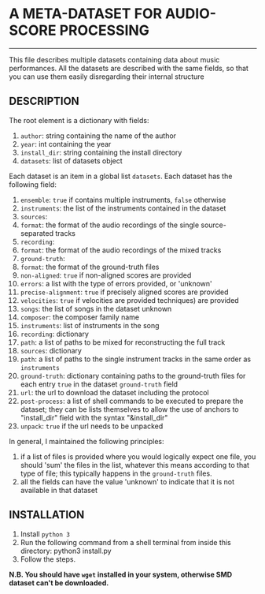 # A META-DATASET FOR AUDIO-SCORE PROCESSING

---

This file describes multiple datasets containing data about music
performances. All the datasets are described with the same fields, so that
you can use them easily disregarding their internal structure


## DESCRIPTION
The root element is a dictionary with fields:
1. `author`: string containing the name of the author
2. `year`: int containing the year
3. `install_dir`: string containing the install directory
4. `datasets`: list of datasets object

Each dataset is an item in a global list `datasets`.
Each dataset has the following field:
1. `ensemble`: `true` if contains multiple instruments, `false` otherwise
2. `instruments`: the list of the instruments contained in the dataset
3. `sources`:
1. `format`: the format of the audio recordings of the single
source-separated tracks
4. `recording`:
1. `format`: the format of the audio recordings of the mixed tracks
5. `ground-truth`:
1. `format`: the format of the ground-truth files
2. `non-aligned`: `true` if non-aligned scores are provided
3. `errors`: a list with the type of errors provided, or 'unknown'
4. `precise-alignment`: `true` if precisely aligned scores are provided
5. `velocities`: `true` if velocities are provided
techniques) are provided
6.  `songs`: the list of songs in the dataset unknown
1. `composer`: the composer family name
2. `instruments`: list of instruments in the song
3. `recording`: dictionary
1. `path`: a list of paths to be mixed for reconstructing the full track
4. `sources`: dictionary
1. `path`: a list of paths to the single instrument tracks in the same
order as `instruments`
5. `ground-truth`: dictionary containing paths to the ground-truth files
for each entry `true` in the dataset `ground-truth` field
7.  `url`: the url to download the dataset including the protocol
8.  `post-process`: a list of shell commands to be executed to prepare the
dataset; they can be lists themselves to allow the use of anchors to "install_dir"
field with the syntax "&install_dir"
9.  `unpack`: `true` if the url needs to be unpacked


In general, I maintained the following principles:
1. if a list of files is provided where you would logically expect one file,
you should 'sum' the files in the list, whatever this means according to that
type of file; this typically happens in the `ground-truth` files.
2. all the fields can have the value 'unknown' to indicate that it is not
available in that dataset

## INSTALLATION
1. Install `python 3`
2. Run the following command from a shell terminal from inside this
directory: python3 install.py
3. Follow the steps.

**N.B. You should have `wget` installed in your system, otherwise SMD dataset
can't be downloaded.**

